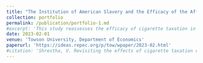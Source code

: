 ```yaml
---
title: "The Institution of American Slavery and the Efficacy of the Affordable Care Act"
collection: portfolio
permalink: /publication/portfolio-1.md
#excerpt: 'This study reassesses the efficacy of cigarette taxation in curtailing smoking by leveraging recent advancements in the difference-in-differences (DiD) literature to account for heterogeneous treatment effects.'
date: 2023-02-01
venue: 'Towson University, Department of Economics'
paperurl: 'https://ideas.repec.org/p/tow/wpaper/2023-02.html'
#citation: 'Shrestha, V. Revisiting the effects of cigarette taxation on smoking outcomes. Empirical Economics (2024). https://doi.org/10.1007/s00181-024-02674-0.'
---
```


